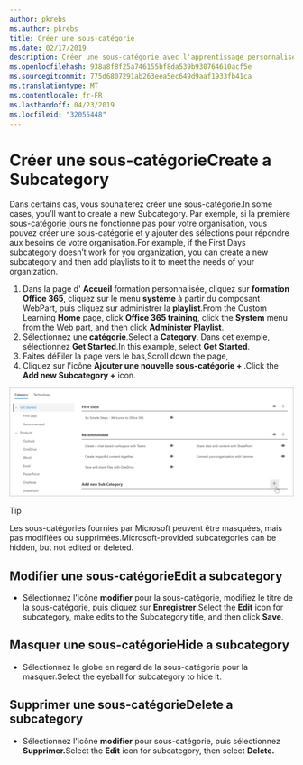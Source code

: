 ```yaml
---
author: pkrebs
ms.author: pkrebs
title: Créer une sous-catégorie
ms.date: 02/17/2019
description: Créer une sous-catégorie avec l'apprentissage personnalisé
ms.openlocfilehash: 938a8f8f25a746155bf8da539b930764610acf5e
ms.sourcegitcommit: 775d6807291ab263eea5ec649d9aaf1933fb41ca
ms.translationtype: MT
ms.contentlocale: fr-FR
ms.lasthandoff: 04/23/2019
ms.locfileid: "32055448"
---
```

# <a name="create-a-subcategory"></a><span data-ttu-id="0ca2f-103">Créer une sous-catégorie</span><span class="sxs-lookup"><span data-stu-id="0ca2f-103">Create a Subcategory</span></span> 
<span data-ttu-id="0ca2f-104">Dans certains cas, vous souhaiterez créer une sous-catégorie.</span><span class="sxs-lookup"><span data-stu-id="0ca2f-104">In some cases, you’ll want to create a new Subcategory.</span></span> <span data-ttu-id="0ca2f-105">Par exemple, si la première sous-catégorie jours ne fonctionne pas pour votre organisation, vous pouvez créer une sous-catégorie et y ajouter des sélections pour répondre aux besoins de votre organisation.</span><span class="sxs-lookup"><span data-stu-id="0ca2f-105">For example, if the First Days subcategory doesn’t work for you organization, you can create a new subcategory and then add playlists to it to meet the needs of your organization.</span></span> 

1. <span data-ttu-id="0ca2f-106">Dans la page d' **Accueil** formation personnalisée, cliquez sur **formation Office 365**, cliquez sur le menu **système** à partir du composant WebPart, puis cliquez sur administrer la **playlist**.</span><span class="sxs-lookup"><span data-stu-id="0ca2f-106">From the Custom Learning **Home** page, click **Office 365 training**, click the **System** menu from the Web part, and then click **Administer Playlist**.</span></span> 
2. <span data-ttu-id="0ca2f-107">Sélectionnez une **catégorie**.</span><span class="sxs-lookup"><span data-stu-id="0ca2f-107">Select a **Category**.</span></span> <span data-ttu-id="0ca2f-108">Dans cet exemple, sélectionnez **Get Started**.</span><span class="sxs-lookup"><span data-stu-id="0ca2f-108">In this example, select **Get Started**.</span></span>  
3. <span data-ttu-id="0ca2f-109">Faites déFiler la page vers le bas,</span><span class="sxs-lookup"><span data-stu-id="0ca2f-109">Scroll down the page,</span></span> 
3. <span data-ttu-id="0ca2f-110">Cliquez sur l'icône **Ajouter une nouvelle sous-catégorie +** .</span><span class="sxs-lookup"><span data-stu-id="0ca2f-110">Click the **Add new Subcategory +** icon.</span></span>  

![CG-newsubcategory. png](media/cg-newsubcategory.png)

> [!TIP]
> <span data-ttu-id="0ca2f-112">Les sous-catégories fournies par Microsoft peuvent être masquées, mais pas modifiées ou supprimées.</span><span class="sxs-lookup"><span data-stu-id="0ca2f-112">Microsoft-provided subcategories can be hidden, but not edited or deleted.</span></span> 

## <a name="edit-a-subcategory"></a><span data-ttu-id="0ca2f-113">Modifier une sous-catégorie</span><span class="sxs-lookup"><span data-stu-id="0ca2f-113">Edit a subcategory</span></span>
- <span data-ttu-id="0ca2f-114">Sélectionnez l'icône **modifier** pour la sous-catégorie, modifiez le titre de la sous-catégorie, puis cliquez sur **Enregistrer**.</span><span class="sxs-lookup"><span data-stu-id="0ca2f-114">Select the **Edit** icon for subcategory, make edits to the Subcategory title, and then click **Save**.</span></span>

## <a name="hide-a-subcategory"></a><span data-ttu-id="0ca2f-115">Masquer une sous-catégorie</span><span class="sxs-lookup"><span data-stu-id="0ca2f-115">Hide a subcategory</span></span>
- <span data-ttu-id="0ca2f-116">Sélectionnez le globe en regard de la sous-catégorie pour la masquer.</span><span class="sxs-lookup"><span data-stu-id="0ca2f-116">Select the eyeball for subcategory to hide it.</span></span> 

## <a name="delete-a-subcategory"></a><span data-ttu-id="0ca2f-117">Supprimer une sous-catégorie</span><span class="sxs-lookup"><span data-stu-id="0ca2f-117">Delete a subcategory</span></span>
- <span data-ttu-id="0ca2f-118">Sélectionnez l'icône **modifier** pour sous-catégorie, puis sélectionnez **Supprimer.**</span><span class="sxs-lookup"><span data-stu-id="0ca2f-118">Select the **Edit** icon for subcategory, then select **Delete.**</span></span> 
